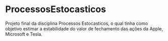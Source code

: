 # ProcessosEstocasticos

Projeto final da disciplina Processos Estocasticos, o qual tinha como objetivo estimar a estabilidade do valor de fechamento das ações da Apple, Microsoft e Tesla. 
